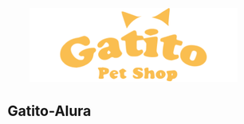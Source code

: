 
<div id="header" align="center">
  <img src="https://github.com/Gotera/Gatito-Alura/blob/main/assets/splash.png" width="417" >
</div>

# Gatito-Alura
